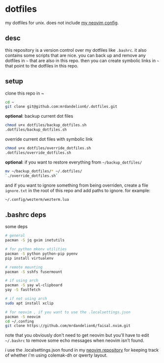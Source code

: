# dotfiles

my dotfiles for unix. does not include [my neovim config](https://github.com/mrdandelion6/faisal.nvim).

## desc
this repository is a version control over my dotfiles like `.bashrc`. it also contains some scripts that are nice. you can back up and remove any dotfiles in `~` that are also in this repo. then you can create symbolic links in `~` that point to the dotfiles in this repo.

## setup
clone this repo in ~
```bash
cd ~
git clone git@github.com:mrdandelion6/.dotfiles.git
```

**optional**: backup current dot files
```bash
chmod u+x dotfiles/backup_dotfiles.sh
.dotfiles/backup_dotfiles.sh
```

override current dot files with symbolic link
```bash
chmod u+x dotfiles/override_dotfiles.sh
.dotfiles/override_dotfiles.sh
```

**optional**: if you want to restore everything from `~/backup_dotfiles/`
```bash
mv ~/backup_dotfiles/* ~/.dotfiles/
`./override_dotfiles.sh`
```

and if you want to ignore something from being overriden, create a file `ignore.txt` in the root of this repo and add paths to ignore. for example:
```bash
~/.config/wezterm/wezterm.lua
```

## .bashrc deps
some deps
```bash
# general
pacman -S jq gvim inetutils

# for python mkenv utilities
pacman -S python python-pip pyenv
pip install virtualenv

# remote mounting
pacman -S sshfs fusermount

# if using arch
pacman -S yay wl-clipboard
yay -S fastfetch

# if not using arch
sudo apt install xclip

# for neovim , if you want to use the .localsettings.json
pacman -S neovim
cd ~/.confing
git clone https://github.com/mrdandelion6/faisal.nvim.git
```
note that you obviously don't need to get neovim but you'll have to edit `~/.bashrc` to remove some echo messages when neovim isn't found.

i use the .localsettings.json found in my [neovim repository](https://github.com/mrdandelion6/faisal.nvim#) for keeping track of whether i'm using colemak-dh or qwerty layout.
